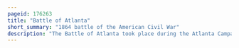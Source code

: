 ```yaml
---
pageid: 176263
title: "Battle of Atlanta"
short_summary: "1864 battle of the American Civil War"
description: "The Battle of Atlanta took place during the Atlanta Campaign of the American Civil War on July 22, 1864, just southeast of Atlanta, Georgia. Continuing their Summer Campaign to take over the important Rail and Supply Hub of Atlanta Union Forces commanding by william Tecumseh Sherman Overcame and defeated Confederate Forces defending the City under John Bell Hood. Major General of the Union james b. Mcpherson was killed during the Battle and was the second-highest-ranking Union Officer killed during the War. Despite the Implication of Finality in its Name the Battle happened midway through the Atlanta Campaign and the City did not fall until 2 September 1864 after a Union Siege and various Attempts to seize the Rails and Supply Lines leading to. After taking the City, Sherman's Troops headed south-southeastward toward Milledgeville, the State Capital, and on to Savannah with the March to the Sea."
---
```

